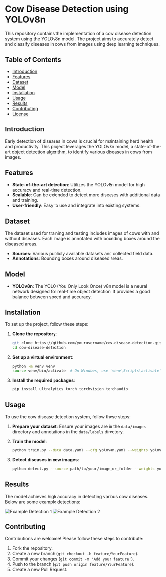 # Cow Disease Detection using YOLOv8n

This repository contains the implementation of a cow disease detection system using the YOLOv8n model. The project aims to accurately detect and classify diseases in cows from images using deep learning techniques.

## Table of Contents

- [Introduction](#introduction)
- [Features](#features)
- [Dataset](#dataset)
- [Model](#model)
- [Installation](#installation)
- [Usage](#usage)
- [Results](#results)
- [Contributing](#contributing)
- [License](#license)

## Introduction

Early detection of diseases in cows is crucial for maintaining herd health and productivity. This project leverages the YOLOv8n model, a state-of-the-art object detection algorithm, to identify various diseases in cows from images.

## Features

- **State-of-the-art detection**: Utilizes the YOLOv8n model for high accuracy and real-time detection.
- **Scalable**: Can be extended to detect more diseases with additional data and training.
- **User-friendly**: Easy to use and integrate into existing systems.

## Dataset

The dataset used for training and testing includes images of cows with and without diseases. Each image is annotated with bounding boxes around the diseased areas.

- **Sources**: Various publicly available datasets and collected field data.
- **Annotations**: Bounding boxes around diseased areas.

## Model

- **YOLOv8n**: The YOLO (You Only Look Once) v8n model is a neural network designed for real-time object detection. It provides a good balance between speed and accuracy.

## Installation

To set up the project, follow these steps:

1. **Clone the repository**:
    ```sh
    git clone https://github.com/yourusername/cow-disease-detection.git
    cd cow-disease-detection
    ```

2. **Set up a virtual environment**:
    ```sh
    python -m venv venv
    source venv/bin/activate  # On Windows, use `venv\Scripts\activate`
    ```

3. **Install the required packages**:
    ```sh
    pip install ultralytics torch torchvision torchaudio
    ```

## Usage

To use the cow disease detection system, follow these steps:

1. **Prepare your dataset**: Ensure your images are in the `data/images` directory and annotations in the `data/labels` directory.

2. **Train the model**:
    ```sh
    python train.py --data data.yaml --cfg yolov8n.yaml --weights yolov8n.pth --epochs 50
    ```

3. **Detect diseases in new images**:
    ```sh
    python detect.py --source path/to/your/image_or_folder --weights yolov8n.pth --conf 0.25
    ```

## Results

The model achieves high accuracy in detecting various cow diseases. Below are some example detections:

![Example Detection 1](examples/detection1.jpg)
![Example Detection 2](examples/detection2.jpg)

## Contributing

Contributions are welcome! Please follow these steps to contribute:

1. Fork the repository.
2. Create a new branch (`git checkout -b feature/YourFeature`).
3. Commit your changes (`git commit -m 'Add your feature'`).
4. Push to the branch (`git push origin feature/YourFeature`).
5. Create a new Pull Request.
